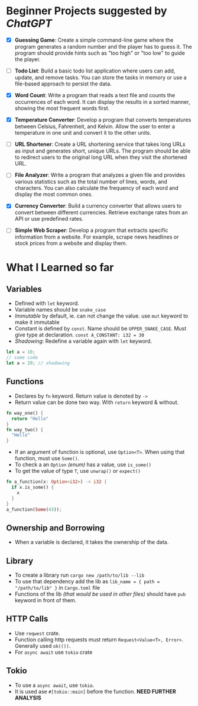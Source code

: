 # Beginner Projects suggested by _ChatGPT_

- [x] **Guessing Game**: Create a simple command-line game where the program generates a random number and the player has to guess it. The program should provide hints such as "too high" or "too low" to guide the player.

- [ ] **Todo List**: Build a basic todo list application where users can add, update, and remove tasks. You can store the tasks in memory or use a file-based approach to persist the data.

- [x] **Word Count**: Write a program that reads a text file and counts the occurrences of each word. It can display the results in a sorted manner, showing the most frequent words first.

- [x] **Temperature Converter**: Develop a program that converts temperatures between Celsius, Fahrenheit, and Kelvin. Allow the user to enter a temperature in one unit and convert it to the other units.

- [ ] **URL Shortener**: Create a URL shortening service that takes long URLs as input and generates short, unique URLs. The program should be able to redirect users to the original long URL when they visit the shortened URL.

- [ ] **File Analyzer**: Write a program that analyzes a given file and provides various statistics such as the total number of lines, words, and characters. You can also calculate the frequency of each word and display the most common ones.

- [x] **Currency Converter**: Build a currency converter that allows users to convert between different currencies. Retrieve exchange rates from an API or use predefined rates.

- [ ] **Simple Web Scraper**: Develop a program that extracts specific information from a website. For example, scrape news headlines or stock prices from a website and display them.

# What I Learned so far

## Variables

- Defined with `let` keyword.
- Variable names should be `snake_case`
- _Immutable_ by default, ie. can not change the value. use `mut` keyword to make it immutable
- Constant is defined by `const`. Name should be `UPPER_SNAKE_CASE`. Must give type at declaration. `const A_CONSTANT: i32 = 30`
- _Shadowing_: Redefine a variable again with `let` keyword.

```rust
let a = 10;
// some code
let a = 20; // shadowing
```

## Functions

- Declares by `fn` keyword. Return value is denoted by `->`
- Return value can be done two way. With `return` keyword & without.

```rust
fn way_one() {
  return "Hello"
}
fn way_two() {
  "Hello"
}
```

- If an argument of function is optional, use `Option<T>`. When using that function, must use `Some()`.
- To check a an `Option` _(enum)_ has a value, use `is_some()`
- To get the value of type `T`, use `unwrap()` or `expect()`

```rust
fn a_function(x: Option<i32>) -> i32 {
  if x.is_some() {
    x
  }
}
a_function(Some(43));
```

## Ownership and Borrowing

- When a variable is declared, it takes the ownership of the data.

## Library

- To create a library run `cargo new /path/to/lib --lib`
- To use that dependency add the lib as `lib_name = { path = "/path/to/lib" }` in `Cargo.toml` file
- Functions of the lib _(that would be used in other files)_ should have `pub` keyword in front of them.

## HTTP Calls

- Use `reqwest` crate.
- Function calling http requests must return `Request<Value<T>, Error>`. Generally used `ok(())`.
- For `async await` use `tokio` crate

## Tokio

- To use a `async await`, use `tokio`.
- It is used ase `#[tokio::main]` before the function. **NEED FURTHER ANALYSIS**
